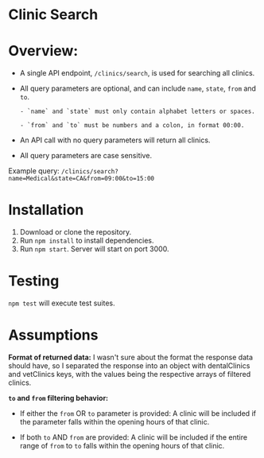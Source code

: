 # Clinic Search

# Overview:

- A single API endpoint, `/clinics/search`, is used for searching all clinics.

- All query parameters are optional, and can include `name`, `state`, `from` and `to`.
 
      - `name` and `state` must only contain alphabet letters or spaces. 

      - `from` and `to` must be numbers and a colon, in format 00:00.

- An API call with no query parameters will return all clinics.

- All query parameters are case sensitive. 

Example query: `/clinics/search?name=Medical&state=CA&from=09:00&to=15:00`

# Installation

1. Download or clone the repository.
2. Run `npm install` to install dependencies.
3. Run `npm start`. Server will start on port 3000.

# Testing

`npm test` will execute test suites.

# Assumptions

**Format of returned data:** I wasn't sure about the format the response data should have, so I separated the response into an object with dentalClinics and vetClinics keys, with the values being the respective arrays of filtered clinics.

**`to` and `from` filtering behavior:** 

- If either the `from` OR `to` parameter is provided: A clinic will be included if the parameter falls within the opening hours of that clinic.

- If both `to` AND `from` are provided: A clinic will be included if the entire range of `from` to `to` falls within the opening hours of that clinic.
